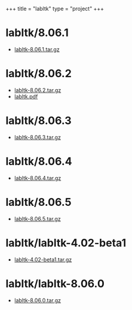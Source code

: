 +++
title = "labltk"
type = "project"
+++

# labltk/8.06.1
* [labltk-8.06.1.tar.gz](/labltk/labltk/8.06.1/labltk-8.06.1.tar.gz)

# labltk/8.06.2
* [labltk-8.06.2.tar.gz](/labltk/labltk/8.06.2/labltk-8.06.2.tar.gz)
* [labltk.pdf](/labltk/labltk/8.06.2/labltk.pdf)

# labltk/8.06.3
* [labltk-8.06.3.tar.gz](/labltk/labltk/8.06.3/labltk-8.06.3.tar.gz)

# labltk/8.06.4
* [labltk-8.06.4.tar.gz](/labltk/labltk/8.06.4/labltk-8.06.4.tar.gz)

# labltk/8.06.5
* [labltk-8.06.5.tar.gz](/labltk/labltk/8.06.5/labltk-8.06.5.tar.gz)

# labltk/labltk-4.02-beta1
* [labltk-4.02-beta1.tar.gz](/labltk/labltk/labltk-4.02-beta1/labltk-4.02-beta1.tar.gz)

# labltk/labltk-8.06.0
* [labltk-8.06.0.tar.gz](/labltk/labltk/labltk-8.06.0/labltk-8.06.0.tar.gz)